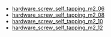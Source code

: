 * [hardware_screw_self_tapping_m2_06](/hardware_screw_self_tapping_m2_06)
* [hardware_screw_self_tapping_m2_08](/hardware_screw_self_tapping_m2_08)
* [hardware_screw_self_tapping_m2_10](/hardware_screw_self_tapping_m2_10)
* [hardware_screw_self_tapping_m2_12](/hardware_screw_self_tapping_m2_12)
